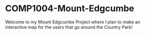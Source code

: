 # COMP1004-Mount-Edgcumbe

Welcome to my Mount Edgcumbe Project where I plan to make an interactive map for the users that go around the Country Park!
